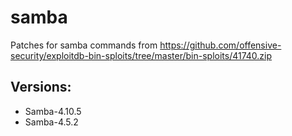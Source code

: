 # samba
Patches for samba commands from  https://github.com/offensive-security/exploitdb-bin-sploits/tree/master/bin-sploits/41740.zip

## Versions:

* Samba-4.10.5
* Samba-4.5.2

